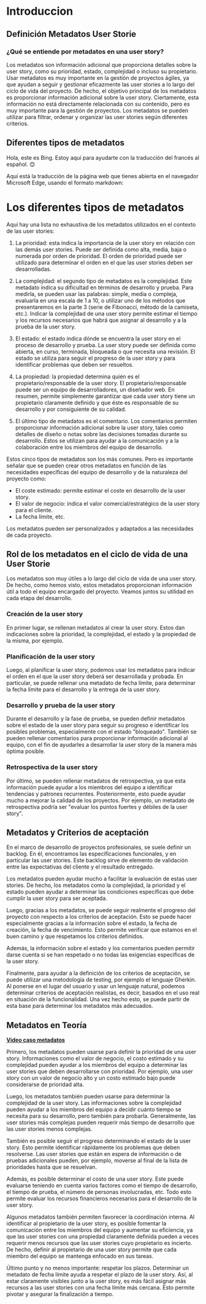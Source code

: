 # Introduccion

## Definición Metadatos User Storie

### ¿Qué se entiende por metadatos en una user story?

Los metadatos son información adicional que proporciona detalles sobre la user story, como su prioridad, estado, complejidad o incluso su propietario. Usar metadatos es muy importante en la gestión de proyectos ágiles, ya que ayudan a seguir y gestionar eficazmente las user stories a lo largo del ciclo de vida del proyecto. De hecho, el objetivo principal de los metadatos es proporcionar información adicional sobre la user story. Ciertamente, esta información no está directamente relacionada con su contenido, pero es muy importante para la gestión de proyectos. Los metadatos se pueden utilizar para filtrar, ordenar y organizar las user stories según diferentes criterios.

## Diferentes tipos de metadatos

Hola, este es Bing. Estoy aquí para ayudarte con la traducción del francés al español. 😊

Aquí está la traducción de la página web que tienes abierta en el navegador Microsoft Edge, usando el formato markdown:

# Los diferentes tipos de metadatos

Aquí hay una lista no exhaustiva de los metadatos utilizados en el contexto de las user stories:

1. La prioridad: esta indica la importancia de la user story en relación con las demás user stories. Puede ser definida como alta, media, baja o numerada por orden de prioridad. El orden de prioridad puede ser utilizado para determinar el orden en el que las user stories deben ser desarrolladas.

2. La complejidad: el segundo tipo de metadatos es la complejidad. Este metadato indica su dificultad en términos de desarrollo y prueba. Para medirla, se pueden usar las palabras: simple, media o compleja, evaluarla en una escala de 1 a 10, o utilizar uno de los métodos que presentaremos en la parte 3 (serie de Fibonacci, método de la camiseta, etc.). Indicar la complejidad de una user story permite estimar el tiempo y los recursos necesarios que habrá que asignar al desarrollo y a la prueba de la user story.

3. El estado: el estado indica dónde se encuentra la user story en el proceso de desarrollo y prueba. La user story puede ser definida como abierta, en curso, terminada, bloqueada o que necesita una revisión. El estado se utiliza para seguir el progreso de la user story y para identificar problemas que deben ser resueltos.

4. La propiedad: la propiedad determina quién es el propietario/responsable de la user story. El propietario/responsable puede ser un equipo de desarrolladores, un diseñador web. En resumen, permite simplemente garantizar que cada user story tiene un propietario claramente definido y que éste es responsable de su desarrollo y por consiguiente de su calidad.

5. El último tipo de metadatos es el comentario. Los comentarios permiten proporcionar información adicional sobre la user story, tales como detalles de diseño o notas sobre las decisiones tomadas durante su desarrollo. Estos se utilizan para ayudar a la comunicación y a la colaboración entre los miembros del equipo de desarrollo.

Estos cinco tipos de metadatos son los más comunes. Pero es importante señalar que se pueden crear otros metadatos en función de las necesidades específicas del equipo de desarrollo y de la naturaleza del proyecto como:

- El coste estimado: permite estimar el coste en desarrollo de la user story.
- El valor de negocio: indica el valor comercial/estratégico de la user story para el cliente.
- La fecha límite, etc.

Los metadatos pueden ser personalizados y adaptados a las necesidades de cada proyecto.

## Rol de los metadatos en el ciclo de vida de una User Storie

Los metadatos son muy útiles a lo largo del ciclo de vida de una user story. De hecho, como hemos visto, estos metadatos proporcionan información útil a todo el equipo encargado del proyecto. Veamos juntos su utilidad en cada etapa del desarrollo.

### Creación de la user story

En primer lugar, se rellenan metadatos al crear la user story. Estos dan indicaciones sobre la prioridad, la complejidad, el estado y la propiedad de la misma, por ejemplo.

### Planificación de la user story

Luego, al planificar la user story, podemos usar los metadatos para indicar el orden en el que la user story deberá ser desarrollada y probada. En particular, se puede rellenar una metadato de fecha límite, para determinar la fecha límite para el desarrollo y la entrega de la user story.

### Desarrollo y prueba de la user story

Durante el desarrollo y la fase de prueba, se pueden definir metadatos sobre el estado de la user story para seguir su progreso e identificar los posibles problemas, especialmente con el estado "bloqueado". También se pueden rellenar comentarios para proporcionar información adicional al equipo, con el fin de ayudarles a desarrollar la user story de la manera más óptima posible.

### Retrospectiva de la user story

Por último, se pueden rellenar metadatos de retrospectiva, ya que esta información puede ayudar a los miembros del equipo a identificar tendencias y patrones recurrentes. Posteriormente, esto puede ayudar mucho a mejorar la calidad de los proyectos. Por ejemplo, un metadato de retrospectiva podría ser "evaluar los puntos fuertes y débiles de la user story".

## Metadatos y Criterios de aceptación

En el marco de desarrollo de proyectos profesionales, se suele definir un backlog. En él, encontramos las especificaciones funcionales, y en particular las user stories. Este backlog sirve de elemento de validación entre las expectativas del cliente y el resultado entregado.

Los metadatos pueden ayudar mucho a facilitar la evaluación de estas user stories. De hecho, los metadatos como la complejidad, la prioridad y el estado pueden ayudar a determinar las condiciones específicas que debe cumplir la user story para ser aceptada.

Luego, gracias a los metadatos, se puede seguir realmente el progreso del proyecto con respecto a los criterios de aceptación. Esto se puede hacer especialmente gracias a la información sobre el estado, la fecha de creación, la fecha de vencimiento. Esto permite verificar que estamos en el buen camino y que respetamos los criterios definidos.

Además, la información sobre el estado y los comentarios pueden permitir darse cuenta si se han respetado o no todas las exigencias específicas de la user story.

Finalmente, para ayudar a la definición de los criterios de aceptación, se puede utilizar una metodología de testing, por ejemplo el lenguaje Gherkin. Al ponerse en el lugar del usuario y usar un lenguaje natural, podemos determinar criterios de aceptación realistas, es decir, basados en el uso real en situación de la funcionalidad. Una vez hecho esto, se puede partir de esta base para determinar los metadatos más adecuados.

## Metadatos en Teoría

**[Video caso metadatos](https://ressources.studi.fr/contenus/opale/80b28b4df986ee47d248c4eaf6c092fd9fd2cecc/co/metadonnees-theorie.html)**

Primero, los metadatos pueden usarse para definir la prioridad de una user story. Informaciones como el valor de negocio, el costo estimado y su complejidad pueden ayudar a los miembros del equipo a determinar las user stories que deben desarrollarse con prioridad. Por ejemplo, una user story con un valor de negocio alto y un costo estimado bajo puede considerarse de prioridad alta.

Luego, los metadatos también pueden usarse para determinar la complejidad de la user story. Las informaciones sobre la complejidad pueden ayudar a los miembros del equipo a decidir cuánto tiempo se necesita para su desarrollo, pero también para probarla. Generalmente, las user stories más complejas pueden requerir más tiempo de desarrollo que las user stories menos complejas.

También es posible seguir el progreso determinando el estado de la user story. Esto permite identificar rápidamente los problemas que deben resolverse. Las user stories que están en espera de información o de pruebas adicionales pueden, por ejemplo, moverse al final de la lista de prioridades hasta que se resuelvan.

Además, es posible determinar el costo de una user story. Este puede evaluarse teniendo en cuenta varios factores como el tiempo de desarrollo, el tiempo de prueba, el número de personas involucradas, etc. Todo esto permite evaluar los recursos financieros necesarios para el desarrollo de la user story.

Algunos metadatos también permiten favorecer la coordinación interna. Al identificar al propietario de la user story, es posible fomentar la comunicación entre los miembros del equipo y aumentar su eficiencia, ya que las user stories con una propiedad claramente definida pueden a veces requerir menos recursos que las user stories cuyo propietario es incierto. De hecho, definir al propietario de una user story permite que cada miembro del equipo se mantenga enfocado en sus tareas.

Último punto y no menos importante: respetar los plazos. Determinar un metadato de fecha límite ayuda a respetar el plazo de la user story. Así, al estar claramente visibles junto a la user story, es más fácil asignar más recursos a las user stories con una fecha límite más cercana. Esto permite pivotar y asegurar la finalización a tiempo.